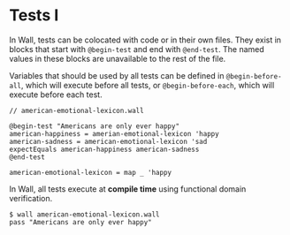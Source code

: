 # Tests I

In Wall, tests can be colocated with code or in their own files.  They exist in blocks that start with `@begin-test` and end with `@end-test`.  The named values in these blocks are unavailable to the rest of the file.

Variables that should be used by all tests can be defined in `@begin-before-all`, which will execute before all tests, or `@begin-before-each`, which will execute before each test.

```
// american-emotional-lexicon.wall

@begin-test "Americans are only ever happy"
american-happiness = amerian-emotional-lexicon 'happy
american-sadness = american-emotional-lexicon 'sad
expectEquals american-happiness american-sadness
@end-test

american-emotional-lexicon = map _ 'happy
```

In Wall, all tests execute at **compile time** using functional domain verification.

```
$ wall american-emotional-lexicon.wall
pass "Americans are only ever happy"
```